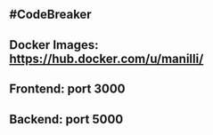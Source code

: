 #CodeBreaker
---------------------

Docker Images: https://hub.docker.com/u/manilli/
----------------------
Frontend: port 3000
----------------------
Backend: port 5000
----------------------


